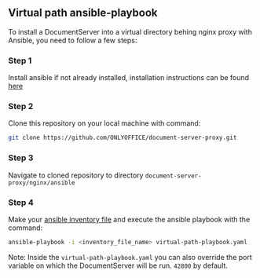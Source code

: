 ## Virtual path ansible-playbook

To install a DocumentServer into a virtual directory behing nginx proxy with Ansible, you need to follow a few steps:  

### Step 1 

Install ansible if not already installed, installation instructions can be found [here](https://docs.ansible.com/ansible/latest/installation_guide/intro_installation.html)

### Step 2 

Clone this repository on your local machine with command: 

```bash
git clone https://github.com/ONLYOFFICE/document-server-proxy.git
```

### Step 3 

Navigate to cloned repository to directory `document-server-proxy/nginx/ansible`

### Step 4 

Make your [ansible inventory file](https://docs.ansible.com/ansible/latest/user_guide/intro_inventory.html) and execute the ansible playbook with the command:

```bash 
ansible-playbook -i <inventory_file_name> virtual-path-playbook.yaml
```

Note: Inside the `virtual-path-playbook.yaml` you can also override the port variable on which the DocumentServer will be run. `42800` by default.

